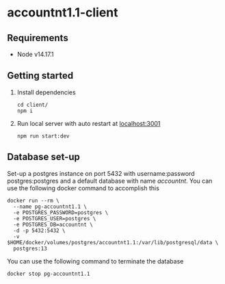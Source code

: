 # accountnt1.1-client

## Requirements

- Node v14.17.1

## Getting started

1. Install dependencies
   ```shell
   cd client/
   npm i
   ```
2. Run local server with auto restart at [localhost:3001](http://localhost:3001)
   ```shell
   npm run start:dev
   ```

## Database set-up

Set-up a postgres instance on port 5432 with username:password postgres:postgres and a default database with name _accountnt_. You can use the following docker command to accomplish this

```
docker run --rm \
  --name pg-accountnt1.1 \
  -e POSTGRES_PASSWORD=postgres \
  -e POSTGRES_USER=postgres \
  -e POSTGRES_DB=accountnt \
  -d -p 5432:5432 \
  -v $HOME/docker/volumes/postgres/accountnt1.1:/var/lib/postgresql/data \
  postgres:13
```

You can use the following command to terminate the database

```
docker stop pg-accountnt1.1
```
